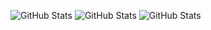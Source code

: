 ![GitHub Stats](https://github-readme-stats-lucas-bertos-projects.vercel.app/api?username=lucasberto&theme=merko&show_icons=true&hide=stars,issues,contribs&show=reviews,prs_merged&hide_border=true)
![GitHub Stats](https://streak-stats.demolab.com?user=lucasberto&theme=merko&hide_border=true)
![GitHub Stats](https://github-readme-stats-lucas-bertos-projects.vercel.app/api/top-langs/?username=lucasberto&theme=merko&show_icons=true&hide_border=true&layout=compact&size_weight=0.5&count_weight=0.5&langs_count=8)



